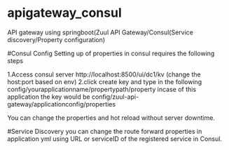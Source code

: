 # apigateway_consul
API gateway using springboot(Zuul API Gateway/Consul(Service discovery/Property configuration)

#Consul Config
Setting up of properties in consul requires the following steps

1.Access consul server http://localhost:8500/ui/dc1/kv (change the host:port based on env)
2.click create key and type in the following config/yourapplicationname/propertypath/property
incase of this application the key would be config/zuul-api-gateway/applicationconfig/properties

You can change the properties and hot reload without server downtime.


#Service Discovery
you can change the route forward properties in application yml 
using URL or serviceID of the registered service in Consul.


